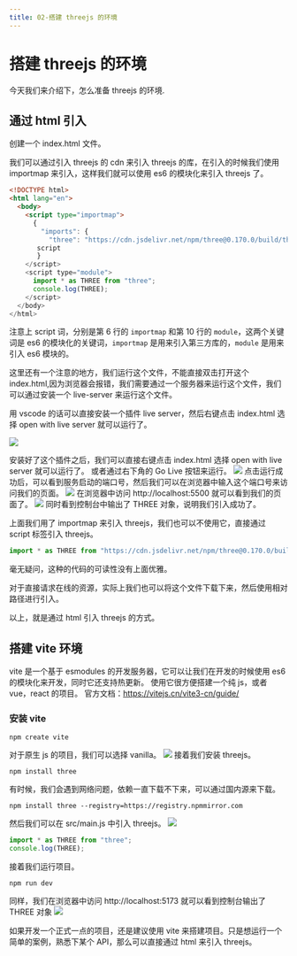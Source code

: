 ```yaml
---
title: 02-搭建 threejs 的环境
---
```


# 搭建 threejs 的环境

今天我们来介绍下，怎么准备 threejs 的环境.

## 通过 html 引入

创建一个 index.html 文件。

我们可以通过引入 threejs 的 cdn 来引入 threejs 的库，在引入的时候我们使用 importmap 来引入，这样我们就可以使用 es6 的模块化来引入 threejs 了。

```html
<!DOCTYPE html>
<html lang="en">
  <body>
    <script type="importmap">
      {
        "imports": {
          "three": "https://cdn.jsdelivr.net/npm/three@0.170.0/build/three.module.min.js"
       script
       }
    </script>
    <script type="module">
      import * as THREE from "three";
      console.log(THREE);
    </script>
  </body>
</html>
```

注意上 script 词，分别是第 6 行的 `importmap` 和第 10 行的 `module`，这两个关键词是 es6 的模块化的关键词，`importmap` 是用来引入第三方库的，`module` 是用来引入 es6 模块的。

这里还有一个注意的地方，我们运行这个文件，不能直接双击打开这个 index.html,因为浏览器会报错，我们需要通过一个服务器来运行这个文件，我们可以通过安装一个 live-server 来运行这个文件。

用 vscode 的话可以直接安装一个插件 live server，然后右键点击 index.html 选择 open with live server 就可以运行了。

![](./image/init.png)

安装好了这个插件之后，我们可以直接右键点击 index.html 选择 open with live server 就可以运行了。
或者通过右下角的 Go Live 按钮来运行。
![](./image/init-1.png)
点击运行成功后，可以看到服务启动的端口号，然后我们可以在浏览器中输入这个端口号来访问我们的页面。
![](./image/init-2.png)
在浏览器中访问 http://localhost:5500 就可以看到我们的页面了。
![](./image/init-3.png)
同时看到控制台中输出了 THREE 对象，说明我们引入成功了。

上面我们用了 importmap 来引入 threejs，我们也可以不使用它，直接通过 script 标签引入 threejs。

```js
import * as THREE from "https://cdn.jsdelivr.net/npm/three@0.170.0/build/three.module.min.js";
```

毫无疑问，这种的代码的可读性没有上面优雅。

对于直接请求在线的资源，实际上我们也可以将这个文件下载下来，然后使用相对路径进行引入。

以上，就是通过 html 引入 threejs 的方式。

## 搭建 vite 环境

vite 是一个基于 esmodules 的开发服务器，它可以让我们在开发的时候使用 es6 的模块化来开发，同时它还支持热更新。
使用它很方便搭建一个纯 js，或者 vue，react 的项目。
官方文档：https://vitejs.cn/vite3-cn/guide/

### 安装 vite

```
npm create vite
```

对于原生 js 的项目，我们可以选择 vanilla。
![](./image/init-4.png)
接着我们安装 threejs。

```
npm install three
```

有时候，我们会遇到网络问题，依赖一直下载不下来，可以通过国内源来下载。

```
npm install three --registry=https://registry.npmmirror.com
```

然后我们可以在 src/main.js 中引入 threejs。
![](./image/init-5.png)

```js
import * as THREE from "three";
console.log(THREE);
```

接着我们运行项目。

```
npm run dev
```

同样，我们在浏览器中访问 http://localhost:5173 就可以看到控制台输出了 THREE 对象
![](./image/init-6.png)

如果开发一个正式一点的项目，还是建议使用 vite 来搭建项目。只是想运行一个简单的案例，熟悉下某个 API，那么可以直接通过 html 来引入 threejs。
